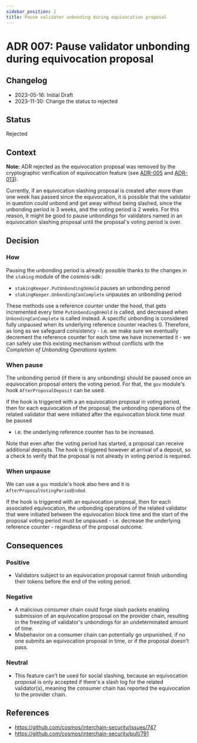 ```yaml
---
sidebar_position: 2
title: Pause validator unbonding during equivocation proposal
---
```

# ADR 007: Pause validator unbonding during equivocation proposal

## Changelog
* 2023-05-16: Initial Draft
* 2023-11-30: Change the status to rejected

## Status

Rejected

## Context

**Note:** ADR rejected as the equivocation proposal was removed by the 
cryptographic verification of equivocation feature 
(see [ADR-005](./adr-005-cryptographic-equivocation-verification.md) and 
[ADR-013](./adr-013-equivocation-slashing.md)).

Currently, if an equivocation slashing proposal is created after more than one
week has passed since the equivocation, it is possible that the validator in
question could unbond and get away without being slashed, since the unbonding
period is 3 weeks, and the voting period is 2 weeks. For this reason, it might
be good to pause unbondings for validators named in an equivocation slashing
proposal until the proposal's voting period is over.

## Decision

### How

Pausing the unbonding period is already possible thanks to the changes in the
`staking` module of the cosmos-sdk:
- `stakingKeeper.PutUnbondingOnHold` pauses an unbonding period
- `stakingKeeper.UnbondingCanComplete` unpauses an unbonding period

These methods use a reference counter under the hood, that gets incremented
every time `PutUnbondingOnHold` is called, and decreased when
`UnbondingCanComplete` is called instead. A specific unbonding is considered
fully unpaused when its underlying reference counter reaches 0. Therefore, as
long as we safeguard consistency - i.e. we make sure we eventually decrement
the reference counter for each time we have incremented it - we can safely use
this existing mechanism without conflicts with the *Completion of Unbonding
Operations* system.

### When pause

The unbonding period (if there is any unbonding) should be paused once an
equivocation proposal enters the voting period. For that, the `gov` module's
hook `AfterProposalDeposit` can be used. 

If the hook is triggered with a an equivocation proposal in voting period, then
for each equivocation of the proposal, the unbonding operations of the related
validator that were initiated after the equivocation block time must be paused
- i.e. the underlying reference counter has to be increased.

Note that even after the voting period has started, a proposal can receive
additional deposits. The hook is triggered however at arrival of a deposit, so
a check to verify that the proposal is not already in voting period is
required.

### When unpause

We can use a `gov` module's hook also here and it is
`AfterProposalVotingPeriodEnded`.

If the hook is triggered with an equivocation proposal, then for each
associated equivocation, the unbonding operations of the related validator that
were initiated between the equivocation block time and the start of the
proposal voting period must be unpaused - i.e. decrease the underlying
reference counter - regardless of the proposal outcome.

## Consequences

### Positive

- Validators subject to an equivocation proposal cannot finish unbonding
  their tokens before the end of the voting period.

### Negative

- A malicious consumer chain could forge slash packets enabling submission of
  an equivocation proposal on the provider chain, resulting in the freezing of
  validator's unbondings for an undeterminated amount of time.
- Misbehavior on a consumer chain can potentially go unpunished, if no one
  submits an equivocation proposal in time, or if the proposal doesn't pass.

### Neutral

- This feature can't be used for social slashing, because an equivocation
  proposal is only accepted if there's a slash log for the related
  validator(s), meaning the consumer chain has reported the equivocation to
  the provider chain.

## References

* https://github.com/cosmos/interchain-security/issues/747
* https://github.com/cosmos/interchain-security/pull/791
